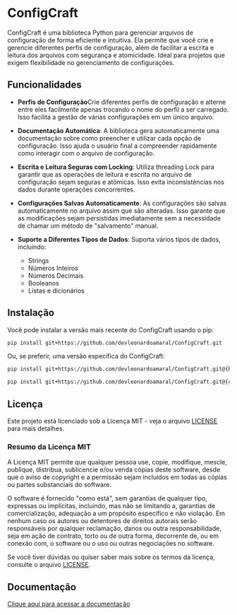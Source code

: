 # ConfigCraft

ConfigCraft é uma biblioteca Python para gerenciar arquivos de configuração de forma eficiente e intuitiva. Ela permite que você crie e gerencie diferentes perfis de configuração, além de facilitar a escrita e leitura dos arquivos com segurança e atomicidade. Ideal para projetos que exigem flexibilidade no gerenciamento de configurações.

## Funcionalidades

- **Perfis de Configuração**Crie diferentes perfis de configuração e alterne entre eles facilmente apenas trocando o nome do perfil a ser carregado. Isso facilita a gestão de várias configurações em um único arquivo.
  
- **Documentação Automática**: A biblioteca gera automaticamente uma documentação sobre como preencher e utilizar cada opção de configuração. Isso ajuda o usuário final a compreender rapidamente como interagir com o arquivo de configuração.

- **Escrita e Leitura Seguras com Locking**: Utiliza threading Lock para garantir que as operações de leitura e escrita no arquivo de configuração sejam seguras e atômicas. Isso evita inconsistências nos dados durante operações concorrentes.

- **Configurações Salvas Automaticamente**: As configurações são salvas automaticamente no arquivo assim que são alteradas. Isso garante que as modificações sejam persistidas imediatamente sem a necessidade de chamar um método de "salvamento" manual.

- **Suporte a Diferentes Tipos de Dados**: Suporta vários tipos de dados, incluindo:
  - Strings
  - Números Inteiros
  - Números Decimais
  - Booleanos
  - Listas e dicionários

## Instalação
Você pode instalar a versão mais recente do ConfigCraft usando o pip:
```bash
pip install git+https://github.com/devleonardoamaral/ConfigCraft.git
```

Ou, se preferir, uma versão específica do ConfigCraft:
```bash
pip install git+https://github.com/devleonardoamaral/ConfigCraft.git@{branch-name}
```
```bash
pip install git+https://github.com/devleonardoamaral/ConfigCraft.git@{commit-hash}
```

## Licença

Este projeto está licenciado sob a Licença MIT - veja o arquivo [LICENSE](./LICENSE) para mais detalhes.

### Resumo da Licença MIT

A Licença MIT permite que qualquer pessoa use, copie, modifique, mescle, publique, distribua, sublicencie e/ou venda cópias deste software, desde que o aviso de copyright e a permissão sejam incluídos em todas as cópias ou partes substanciais do software.

O software é fornecido "como está", sem garantias de qualquer tipo, expressas ou implícitas, incluindo, mas não se limitando a, garantias de comercialização, adequação a um propósito específico e não violação. Em nenhum caso os autores ou detentores de direitos autorais serão responsáveis por qualquer reclamação, danos ou outra responsabilidade, seja em ação de contrato, torto ou de outra forma, decorrente de, ou em conexão com, o software ou o uso ou outras negociações no software.

Se você tiver dúvidas ou quiser saber mais sobre os termos da licença, consulte o arquivo [LICENSE](./LICENSE).

## Documentação
[Clique aqui para acessar a documentação](https://devleonardoamaral.github.io/ConfigCraft/index.html)
